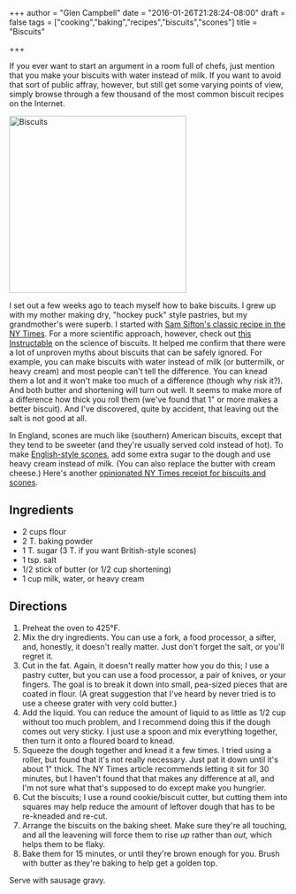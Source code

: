 +++
author = "Glen Campbell"
date = "2016-01-26T21:28:24-08:00"
draft = false
tags = ["cooking","baking","recipes","biscuits","scones"]
title = "Biscuits"

+++

If you ever want to start an argument in a room full of chefs, just
mention that you make your biscuits with water instead of milk.  If
you want to avoid that sort of public affray, however, but still
get some varying points of view, simply browse through a few thousand
of the most common biscuit recipes on the Internet.

<img src="https://farm2.staticflickr.com/1563/24008677554_56c6356476_n.jpg" width="320" height="320" alt="Biscuits" class="pull-right">

I set out a few weeks ago to teach myself how to bake biscuits.  I
grew up with my mother making dry, "hockey puck" style pastries,
but my grandmother's were superb.  I started with [Sam Sifton's
classic recipe in the NY
Times](http://cooking.nytimes.com/recipes/1013741-all-purpose-biscuits).
For a more scientific approach, however, check out [this
Instructable](http://www.instructables.com/id/The-Science-of-Biscuits/) on
the science of biscuits. It helped me confirm that there were a lot
of unproven myths about biscuits that can be safely ignored.  For
example, you can make biscuits with water instead of milk (or
buttermilk, or heavy cream) and most people can't tell the difference.
You can knead them a lot and it won't make too much of a difference
(though why risk it?). And both butter and shortening will turn out
well. It seems to make more of a difference how thick you roll them
(we've found that 1" or more makes a better biscuit). And I've
discovered, quite by accident, that leaving out the salt is not
good at all.

In England, scones are much like (southern) American biscuits,
except that they tend to be sweeter (and they're usually served
cold instead of hot).  To make [English-style
scones](http://www.nytimes.com/2014/02/26/dining/biscuits-and-scones-share-tender-secrets.html),
add some extra sugar to the dough and use heavy cream instead of
milk. (You can also replace the butter with cream cheese.) Here's
another [opinionated NY Times receipt for biscuits and
scones](http://cooking.nytimes.com/recipes/1016082-master-recipe-for-biscuits-and-scones).

## Ingredients
* 2 cups flour
* 2 T. baking powder
* 1 T. sugar (3 T. if you want British-style scones)
* 1 tsp. salt
* 1/2 stick of butter (or 1/2 cup shortening)
* 1 cup milk, water, or heavy cream

## Directions
1. Preheat the oven to 425&deg;F. 
2. Mix the dry ingredients. You can use a fork, a food processor,
   a sifter,
   and, honestly, it doesn't really matter. Just don't forget the
   salt, or you'll regret it.
3. Cut in the fat. Again, it doesn't really matter how you do this;
   I use a
   pastry cutter, but you can use a food processor, a pair of knives,
   or your fingers. The goal is to break it down into small, pea-sized
   pieces that are coated in flour. (A great suggestion that I've
   heard by never tried is to use a cheese grater with very cold
   butter.)
4. Add the liquid. You can reduce the amount of liquid to as little
as
   1/2 cup without too much problem, and I recommend doing this if
   the dough comes out very sticky.  I just use a spoon and mix
   everything together, then turn it onto a floured board to knead.
5. Squeeze the dough together and knead it a few times. I tried
using a
   roller, but found that it's not really necessary. Just pat it
   down until it's about 1" thick.  The NY Times article recommends
   letting it sit for 30 minutes, but I haven't found that that
   makes any difference at all, and I'm not sure what that's supposed
   to do except make you hungrier.
6. Cut the biscuits; I use a round cookie/biscuit cutter, but cutting
them
   into squares may help reduce the amount of leftover dough that
   has to be re-kneaded and re-cut.
7. Arrange the biscuits on the baking sheet. Make sure they're all
touching,
   and all the leavening will force them to rise *up* rather than
   *out*, which helps them to be flaky.
8. Bake them for 15 minutes, or until they're brown enough for you.
   Brush with butter as they're baking to help get a golden top.

Serve with sausage gravy.
